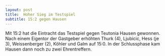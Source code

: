 ```yaml
---
layout: post
title:  Hoher Sieg im Testspiel
subtitle: 15:2 gegen Hausen
---
```


Mit 15:2 hat die Eintracht das Testspiel gegen Teutonia Hausen gewonnen. Nach einem Eigentor der Gastgeber erhöhten Thurk (4), Ljubicic, Hess (je 3), Weissenberger (2), Köhler und Galm auf 15:0. In der Schlussphase kam Hausen dann noch zu zwei Ehrentreffern.


